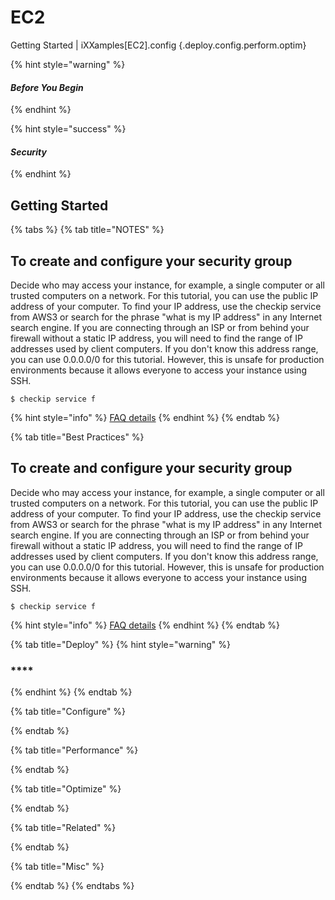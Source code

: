 # EC2

Getting Started \| iXXamples\[EC2\].config           {.deploy.config.perform.optim}

{% hint style="warning" %}
#### _Before You Begin_
{% endhint %}

{% hint style="success" %}
#### _Security_
{% endhint %}



## Getting Started

{% tabs %}
{% tab title="NOTES" %}
## To create and configure your security group

 Decide who may access your instance, for example, a single computer or all trusted computers on a network. For this tutorial, you can use the public IP address of your computer. To find your IP address, use the checkip service from AWS3 or search for the phrase "what is my IP address" in any Internet search engine. If you are connecting through an ISP or from behind your firewall without a static IP address, you will need to find the range of IP addresses used by client computers. If you don't know this address range, you can use 0.0.0.0/0 for this tutorial. However, this is unsafe for production environments because it allows everyone to access your instance using SSH.

```
$ checkip service f
```

{% hint style="info" %}
[FAQ details](../../../../aws-common-config-tasks/faq.md#what-is-a-security-group-for-ec-2) 
{% endhint %}
{% endtab %}

{% tab title="Best Practices" %}
## 

## To create and configure your security group

 Decide who may access your instance, for example, a single computer or all trusted computers on a network. For this tutorial, you can use the public IP address of your computer. To find your IP address, use the checkip service from AWS3 or search for the phrase "what is my IP address" in any Internet search engine. If you are connecting through an ISP or from behind your firewall without a static IP address, you will need to find the range of IP addresses used by client computers. If you don't know this address range, you can use 0.0.0.0/0 for this tutorial. However, this is unsafe for production environments because it allows everyone to access your instance using SSH.

```
$ checkip service f
```

{% hint style="info" %}
[FAQ details](../../../../aws-common-config-tasks/faq.md#what-is-a-security-group-for-ec-2) 
{% endhint %}
{% endtab %}

{% tab title="Deploy" %}
{% hint style="warning" %}
### \*\*\*\*
{% endhint %}
{% endtab %}

{% tab title="Configure" %}

{% endtab %}

{% tab title="Performance" %}

{% endtab %}

{% tab title="Optimize" %}

{% endtab %}

{% tab title="Related" %}

{% endtab %}

{% tab title="Misc" %}

{% endtab %}
{% endtabs %}

